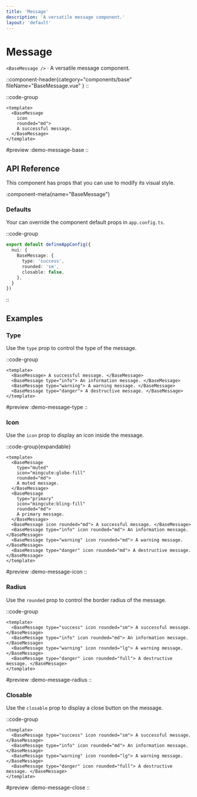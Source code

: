 ```yaml
---
title: 'Message'
description: 'A versatile message component.'
layout: 'default'
---
```


# Message

`<BaseMessage />` · A versatile message component.

::component-header{category="components/base" fileName="BaseMessage.vue" }
::

::code-group

```vue [DemoMessageBase.vue]
<template>
  <BaseMessage 
    icon 
    rounded="md"> 
    A successful message. 
  </BaseMessage>
</template>
```

#preview
:demo-message-base
::


## API Reference

This component has props that you can use to modify its visual style.

:component-meta{name="BaseMessage"}

### Defaults

Your can override the component default props in `app.config.ts`.

::code-group

```ts [app.config.ts]
export default defineAppConfig({
  nui: {
    BaseMessage: {
      type: 'success',
      rounded: 'sm',
      closable: false,
    },
  }
})
```
::

## Examples

### Type

Use the `type` prop to control the type of the message.

::code-group

```vue [DemoMessageType.vue]
<template>
  <BaseMessage> A successful message. </BaseMessage>
  <BaseMessage type="info"> An information message. </BaseMessage>
  <BaseMessage type="warning"> A warning message. </BaseMessage>
  <BaseMessage type="danger"> A destructive message. </BaseMessage>
</template>
```

#preview
:demo-message-type
::

### Icon

Use the `icon` prop to display an icon inside the message.

::code-group{expandable}

```vue [DemoMessageIcon.vue]
<template>
  <BaseMessage 
    type="muted" 
    icon="mingcute:globe-fill" 
    rounded="md"> 
    A muted message. 
  </BaseMessage>
  <BaseMessage 
    type="primary" 
    icon="mingcute:bling-fill" 
    rounded="md"> 
    A primary message. 
  </BaseMessage>
  <BaseMessage icon rounded="md"> A successful message. </BaseMessage>
  <BaseMessage type="info" icon rounded="md"> An information message. </BaseMessage>
  <BaseMessage type="warning" icon rounded="md"> A warning message. </BaseMessage>
  <BaseMessage type="danger" icon rounded="md"> A destructive message. </BaseMessage>
</template>
```

#preview
:demo-message-icon
::

### Radius

Use the `rounded` prop to control the border radius of the message.

::code-group

```vue [DemoMessageRadius.vue]
<template>
  <BaseMessage type="success" icon rounded="sm"> A successful message. </BaseMessage>
  <BaseMessage type="info" icon rounded="md"> An information message. </BaseMessage>
  <BaseMessage type="warning" icon rounded="lg"> A warning message. </BaseMessage>
  <BaseMessage type="danger" icon rounded="full"> A destructive message. </BaseMessage>
</template>
```

#preview
:demo-message-radius
::

### Closable

Use the `closable` prop to display a close button on the message.

::code-group

```vue [DemoMessageClose.vue]
<template>
  <BaseMessage type="success" icon rounded="sm"> A successful message. </BaseMessage>
  <BaseMessage type="info" icon rounded="md"> An information message. </BaseMessage>
  <BaseMessage type="warning" icon rounded="lg"> A warning message. </BaseMessage>
  <BaseMessage type="danger" icon rounded="full"> A destructive message. </BaseMessage>
</template>
```

#preview
:demo-message-close
::